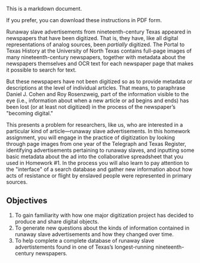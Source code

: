 This is a markdown document.

If you prefer, you can download these instructions in PDF form.

Runaway slave advertisements from nineteenth-century Texas appeared in newspapers that have been digitized. That is, they have, like all digital representations of analog sources, been *partially* digitized. The Portal to Texas History at the University of North Texas contains full-page images of many nineteenth-century newspapers, together with metadata about the newspapers themselves and OCR text for each newspaper page that makes it possible to search for text.

But these newspapers have not been digitized so as to provide metadata or descriptions at the level of individual articles. That means, to paraphrase Daniel J. Cohen and Roy Rosenzweig, part of the information visible to the eye (i.e., information about when a new article or ad begins and ends) has been lost (or at least not digitized) in the process of the newspaper’s "becoming digital."

This presents a problem for researchers, like us, who are interested in a particular kind of article—runaway slave advertisements. In this homework assignment, you will engage in the practice of digitization by looking through page images from one year of the Telegraph and Texas Register, identifying advertisements pertaining to runaway slaves, and inputting some basic metadata about the ad into the collaborative spreadsheet that you used in Homework #1. In the process you will also learn to pay attention to the "interface" of a search database and gather new information about how acts of resistance or flight by enslaved people were represented in primary sources.

Objectives
----------

1. To gain familiarity with how one major digitization project has decided to produce and share digital objects.
2. To generate new questions about the kinds of information contained in runaway slave advertisements and how they changed over time.
3. To help complete a complete database of runaway slave advertistements found in one of Texas’s longest-running nineteenth-century newspapers.
